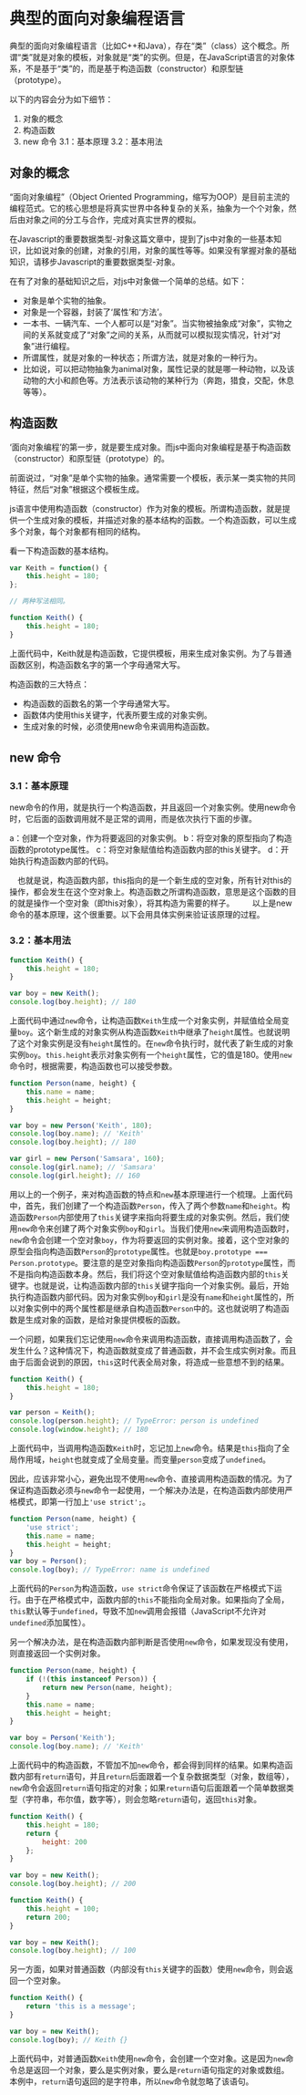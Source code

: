 # 典型的面向对象编程语言

典型的面向对象编程语言（比如C++和Java），存在“类”（class）这个概念。所谓“类”就是对象的模板，对象就是“类”的实例。但是，在JavaScript语言的对象体系，不是基于“类”的，而是基于构造函数（constructor）和原型链（prototype）。

以下的内容会分为如下细节：

1. 对象的概念
2. 构造函数
3. new 命令
   3.1：基本原理
   3.2：基本用法

## 对象的概念

“面向对象编程”（Object Oriented Programming，缩写为OOP）是目前主流的编程范式。它的核心思想是将真实世界中各种复杂的关系，抽象为一个个对象，然后由对象之间的分工与合作，完成对真实世界的模拟。

在Javascript的重要数据类型-对象这篇文章中，提到了js中对象的一些基本知识，比如说对象的创建，对象的引用，对象的属性等等。如果没有掌握对象的基础知识，请移步Javascript的重要数据类型-对象。

在有了对象的基础知识之后，对js中对象做一个简单的总结。如下：

- 对象是单个实物的抽象。
- 对象是一个容器，封装了‘属性’和‘方法’。
- 一本书、一辆汽车、一个人都可以是“对象”。当实物被抽象成“对象”，实物之间的关系就变成了“对象”之间的关系，从而就可以模拟现实情况，针对“对象”进行编程。
- 所谓属性，就是对象的一种状态；所谓方法，就是对象的一种行为。
- 比如说，可以把动物抽象为animal对象，属性记录的就是哪一种动物，以及该动物的大小和颜色等。方法表示该动物的某种行为（奔跑，猎食，交配，休息等等）。

## 构造函数

‘面向对象编程’的第一步，就是要生成对象。而js中面向对象编程是基于构造函数（constructor）和原型链（prototype）的。

前面说过，“对象”是单个实物的抽象。通常需要一个模板，表示某一类实物的共同特征，然后“对象”根据这个模板生成。

js语言中使用构造函数（constructor）作为对象的模板。所谓构造函数，就是提供一个生成对象的模板，并描述对象的基本结构的函数。一个构造函数，可以生成多个对象，每个对象都有相同的结构。

看一下构造函数的基本结构。

```javascript
var Keith = function() {
    this.height = 180;
};

// 两种写法相同。

function Keith() {
    this.height = 180;
}
```

上面代码中，Keith就是构造函数，它提供模板，用来生成对象实例。为了与普通函数区别，构造函数名字的第一个字母通常大写。

构造函数的三大特点：

- 构造函数的函数名的第一个字母通常大写。
- 函数体内使用this关键字，代表所要生成的对象实例。
- 生成对象的时候，必须使用new命令来调用构造函数。

## new 命令

### 3.1：基本原理

new命令的作用，就是执行一个构造函数，并且返回一个对象实例。使用new命令时，它后面的函数调用就不是正常的调用，而是依次执行下面的步骤。

a：创建一个空对象，作为将要返回的对象实例。
b：将空对象的原型指向了构造函数的prototype属性。
c：将空对象赋值给构造函数内部的this关键字。
d：开始执行构造函数内部的代码。

　也就是说，构造函数内部，this指向的是一个新生成的空对象，所有针对this的操作，都会发生在这个空对象上。构造函数之所谓构造函数，意思是这个函数的目的就是操作一个空对象（即this对象），将其构造为需要的样子。 　　以上是new命令的基本原理，这个很重要。以下会用具体实例来验证该原理的过程。

### 3.2：基本用法

```javascript
function Keith() {
    this.height = 180;
}

var boy = new Keith();
console.log(boy.height); // 180
```

上面代码中通过`new`命令，让构造函数`Keith`生成一个对象实例，并赋值给全局变量`boy`。这个新生成的对象实例从构造函数`Keith`中继承了`height`属性。也就说明了这个对象实例是没有`height`属性的。在`new`命令执行时，就代表了新生成的对象实例`boy`。`this.height`表示对象实例有一个`height`属性，它的值是180。使用`new`命令时，根据需要，构造函数也可以接受参数。

```javascript
function Person(name, height) {
    this.name = name;
    this.height = height;
}

var boy = new Person('Keith', 180);
console.log(boy.name); // 'Keith'
console.log(boy.height); // 180

var girl = new Person('Samsara', 160);
console.log(girl.name); // 'Samsara'
console.log(girl.height); // 160
```

用以上的一个例子，来对构造函数的特点和`new`基本原理进行一个梳理。上面代码中，首先，我们创建了一个构造函数`Person`，传入了两个参数`name`和`height`。构造函数`Person`内部使用了`this`关键字来指向将要生成的对象实例。然后，我们使用`new`命令来创建了两个对象实例`boy`和`girl`。当我们使用`new`来调用构造函数时，`new`命令会创建一个空对象`boy`，作为将要返回的实例对象。接着，这个空对象的原型会指向构造函数`Person`的`prototype`属性。也就是`boy.prototype === Person.prototype`。要注意的是空对象指向构造函数`Person`的`prototype`属性，而不是指向构造函数本身。然后，我们将这个空对象赋值给构造函数内部的`this`关键字。也就是说，让构造函数内部的`this`关键字指向一个对象实例。最后，开始执行构造函数内部代码。因为对象实例`boy`和`girl`是没有`name`和`height`属性的，所以对象实例中的两个属性都是继承自构造函数`Person`中的。这也就说明了构造函数是生成对象的函数，是给对象提供模板的函数。

一个问题，如果我们忘记使用`new`命令来调用构造函数，直接调用构造函数了，会发生什么？这种情况下，构造函数就变成了普通函数，并不会生成实例对象。而且由于后面会说到的原因，`this`这时代表全局对象，将造成一些意想不到的结果。

```javascript
function Keith() {
    this.height = 180;
}

var person = Keith();
console.log(person.height); // TypeError: person is undefined
console.log(window.height); // 180
```

上面代码中，当调用构造函数`Keith`时，忘记加上`new`命令。结果是`this`指向了全局作用域，`height`也就变成了全局变量。而变量`person`变成了`undefined`。

因此，应该非常小心，避免出现不使用`new`命令、直接调用构造函数的情况。为了保证构造函数必须与`new`命令一起使用，一个解决办法是，在构造函数内部使用严格模式，即第一行加上`'use strict';`。

```javascript
function Person(name, height) {
    'use strict';
    this.name = name;
    this.height = height;
}
var boy = Person();
console.log(boy); // TypeError: name is undefined
```

上面代码的`Person`为构造函数，`use strict`命令保证了该函数在严格模式下运行。由于在严格模式中，函数内部的`this`不能指向全局对象。如果指向了全局，`this`默认等于`undefined`，导致不加`new`调用会报错（JavaScript不允许对`undefined`添加属性）。

另一个解决办法，是在构造函数内部判断是否使用`new`命令，如果发现没有使用，则直接返回一个实例对象。

```javascript
function Person(name, height) {
    if (!(this instanceof Person)) {
        return new Person(name, height);
    }
    this.name = name;
    this.height = height;
}

var boy = Person('Keith');
console.log(boy.name); // 'Keith'
```

上面代码中的构造函数，不管加不加`new`命令，都会得到同样的结果。如果构造函数内部有`return`语句，并且`return`后面跟着一个复杂数据类型（对象，数组等），`new`命令会返回`return`语句指定的对象；如果`return`语句后面跟着一个简单数据类型（字符串，布尔值，数字等），则会忽略`return`语句，返回`this`对象。

```javascript
function Keith() {
    this.height = 180;
    return {
        height: 200
    };
}

var boy = new Keith();
console.log(boy.height); // 200

function Keith() {
    this.height = 100;
    return 200;
}

var boy = new Keith();
console.log(boy.height); // 100
```

另一方面，如果对普通函数（内部没有`this`关键字的函数）使用`new`命令，则会返回一个空对象。

```javascript
function Keith() {
    return 'this is a message';
}

var boy = new Keith();
console.log(boy); // Keith {}
```

上面代码中，对普通函数`Keith`使用`new`命令，会创建一个空对象。这是因为`new`命令总是返回一个对象，要么是实例对象，要么是`return`语句指定的对象或数组。本例中，`return`语句返回的是字符串，所以`new`命令就忽略了该语句。